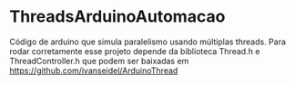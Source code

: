 # ThreadsArduinoAutomacao
Código de arduino que simula paralelismo usando múltiplas threads.
Para rodar corretamente esse projeto depende da biblioteca Thread.h e ThreadController.h que podem ser baixadas em 
https://github.com/ivanseidel/ArduinoThread
